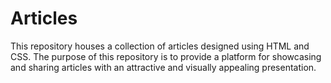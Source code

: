 # Articles
This repository houses a collection of articles designed using HTML and CSS. The purpose of this repository is to provide a platform for showcasing and sharing articles with an attractive and visually appealing presentation.
